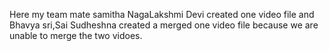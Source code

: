 Here my team mate samitha NagaLakshmi Devi created one video file and Bhavya sri,Sai Sudheshna created a merged one video file because we are unable to merge the two vidoes.
